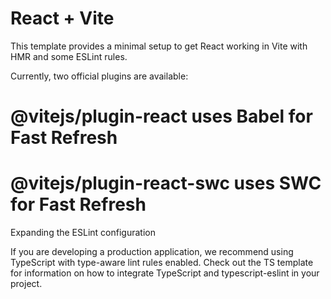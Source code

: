 # React + Vite

This template provides a minimal setup to get React working in Vite with HMR and some ESLint rules.

Currently, two official plugins are available:

 # @vitejs/plugin-react uses Babel for Fast Refresh

# @vitejs/plugin-react-swc uses SWC for Fast Refresh
Expanding the ESLint configuration

If you are developing a production application, we recommend using TypeScript with type-aware lint rules enabled. Check out the TS template for information on how to integrate TypeScript and typescript-eslint in your project.

